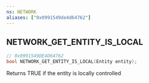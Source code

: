 ```yaml
---
ns: NETWORK
aliases: ["0x0991549de4d64762"]
---
```

## NETWORK_GET_ENTITY_IS_LOCAL

```c
// 0x0991549DE4D64762
bool NETWORK_GET_ENTITY_IS_LOCAL(Entity entity);
```

Returns TRUE if the entity is locally controlled

